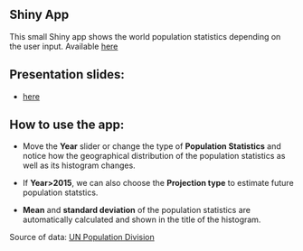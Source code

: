 ## Shiny App
This small Shiny app shows the world population statistics depending on the user input.
Available [here](https://dinoleekl.shinyapps.io/worldPopApp/)

## Presentation slides: 
- [here](http://dinoleekl.github.io/WorldPopApp/worldPopAppPresentation.html)

## How to use the app:

- Move the **Year** slider or change the type of **Population Statistics** and notice how the geographical distribution of the population statistics as well as its histogram changes.

- If **Year>2015**, we can also choose the **Projection type** to estimate future population statstics.

- **Mean** and **standard deviation** of the population statistics are automatically calculated
and shown in the title of the histogram.

Source of data: [UN Population Division](http://esa.un.org/unpd/wpp/Download/Standard/ASCII/)
